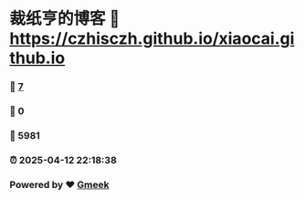 # 裁纸亨的博客 :link: https://czhisczh.github.io/xiaocai.github.io 
### :page_facing_up: [7](https://czhisczh.github.io/xiaocai.github.io/tag.html) 
### :speech_balloon: 0 
### :hibiscus: 5981 
### :alarm_clock: 2025-04-12 22:18:38 
### Powered by :heart: [Gmeek](https://github.com/Meekdai/Gmeek)
